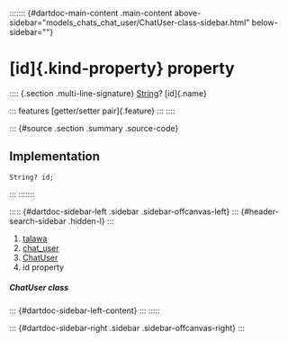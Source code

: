 ::::::: {#dartdoc-main-content .main-content above-sidebar="models_chats_chat_user/ChatUser-class-sidebar.html" below-sidebar=""}
<div>

# [id]{.kind-property} property

</div>

:::: {.section .multi-line-signature}
[String](https://api.flutter.dev/flutter/dart-core/String-class.html)?
[id]{.name}

::: features
[getter/setter pair]{.feature}
:::
::::

::: {#source .section .summary .source-code}
## Implementation

``` language-dart
String? id;
```
:::
:::::::

::::: {#dartdoc-sidebar-left .sidebar .sidebar-offcanvas-left}
::: {#header-search-sidebar .hidden-l}
:::

1.  [talawa](../../index.html)
2.  [chat_user](../../models_chats_chat_user/)
3.  [ChatUser](../../models_chats_chat_user/ChatUser-class.html)
4.  id property

##### ChatUser class

::: {#dartdoc-sidebar-left-content}
:::
:::::

::: {#dartdoc-sidebar-right .sidebar .sidebar-offcanvas-right}
:::
